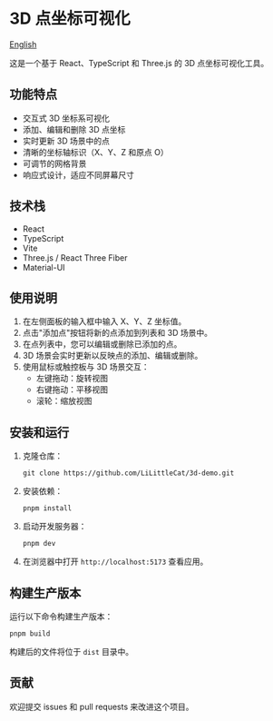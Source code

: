 # 3D 点坐标可视化

[English](README.md)

这是一个基于 React、TypeScript 和 Three.js 的 3D 点坐标可视化工具。

## 功能特点

- 交互式 3D 坐标系可视化
- 添加、编辑和删除 3D 点坐标
- 实时更新 3D 场景中的点
- 清晰的坐标轴标识（X、Y、Z 和原点 O）
- 可调节的网格背景
- 响应式设计，适应不同屏幕尺寸

## 技术栈

- React
- TypeScript
- Vite
- Three.js / React Three Fiber
- Material-UI

## 使用说明

1. 在左侧面板的输入框中输入 X、Y、Z 坐标值。
2. 点击"添加点"按钮将新的点添加到列表和 3D 场景中。
3. 在点列表中，您可以编辑或删除已添加的点。
4. 3D 场景会实时更新以反映点的添加、编辑或删除。
5. 使用鼠标或触控板与 3D 场景交互：
    - 左键拖动：旋转视图
    - 右键拖动：平移视图
    - 滚轮：缩放视图

## 安装和运行

1. 克隆仓库：

   ```
   git clone https://github.com/LiLittleCat/3d-demo.git
   ```

2. 安装依赖：

   ```
   pnpm install
   ```

3. 启动开发服务器：

   ```
   pnpm dev
   ```

4. 在浏览器中打开 `http://localhost:5173` 查看应用。

## 构建生产版本

运行以下命令构建生产版本：

```
pnpm build
```

构建后的文件将位于 `dist` 目录中。

## 贡献

欢迎提交 issues 和 pull requests 来改进这个项目。
